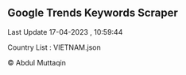 

## Google Trends Keywords Scraper 
 
Last Update 17-04-2023 , 10:59:44

Country List :
VIETNAM.json



© Abdul Muttaqin 
